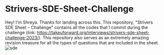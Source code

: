 # Strivers-SDE-Sheet-Challenge
Hey! I'm Shreya. Thanks for landing across this. This repository, "Strivers SDE Sheet – Challenge" contains all the codes that I commit during the challenge (link: https://takeuforward.org/interviews/strivers-sde-sheet-challenge-2023/). This repository also serves as an extremely amazing revision treasure for all the types of questions that are included in the sheet. 
![sde](https://github.com/Shreya-Shreee/Strivers-SDE-Sheet-Challenge/assets/84929650/791d6a25-b3c3-4be8-a80d-28fa570bf1eb)
